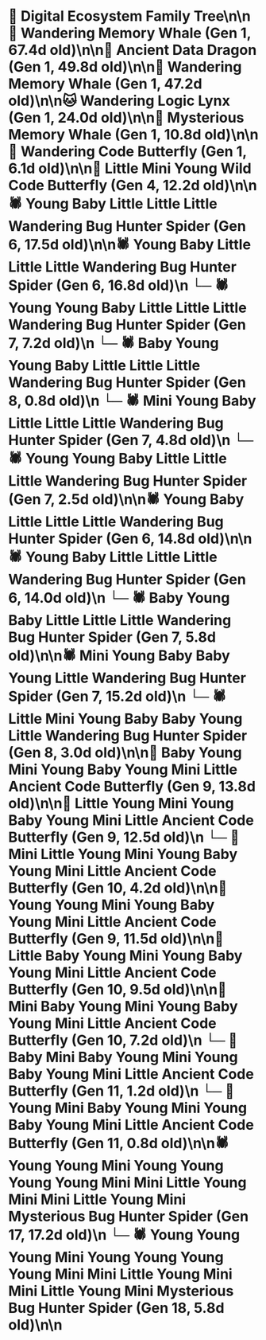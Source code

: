 # 🌳 Digital Ecosystem Family Tree\n\n🐋 Wandering Memory Whale (Gen 1, 67.4d old)\n\n🐉 Ancient Data Dragon (Gen 1, 49.8d old)\n\n🐋 Wandering Memory Whale (Gen 1, 47.2d old)\n\n🐱 Wandering Logic Lynx (Gen 1, 24.0d old)\n\n🐋 Mysterious Memory Whale (Gen 1, 10.8d old)\n\n🦋 Wandering Code Butterfly (Gen 1, 6.1d old)\n\n🦋 Little Mini Young Wild Code Butterfly (Gen 4, 12.2d old)\n\n🕷️ Young Baby Little Little Little Wandering Bug Hunter Spider (Gen 6, 17.5d old)\n\n🕷️ Young Baby Little Little Little Wandering Bug Hunter Spider (Gen 6, 16.8d old)\n  └─ 🕷️ Young Young Baby Little Little Little Wandering Bug Hunter Spider (Gen 7, 7.2d old)\n    └─ 🕷️ Baby Young Young Baby Little Little Little Wandering Bug Hunter Spider (Gen 8, 0.8d old)\n  └─ 🕷️ Mini Young Baby Little Little Little Wandering Bug Hunter Spider (Gen 7, 4.8d old)\n  └─ 🕷️ Young Young Baby Little Little Little Wandering Bug Hunter Spider (Gen 7, 2.5d old)\n\n🕷️ Young Baby Little Little Little Wandering Bug Hunter Spider (Gen 6, 14.8d old)\n\n🕷️ Young Baby Little Little Little Wandering Bug Hunter Spider (Gen 6, 14.0d old)\n  └─ 🕷️ Baby Young Baby Little Little Little Wandering Bug Hunter Spider (Gen 7, 5.8d old)\n\n🕷️ Mini Young Baby Baby Young Little Wandering Bug Hunter Spider (Gen 7, 15.2d old)\n  └─ 🕷️ Little Mini Young Baby Baby Young Little Wandering Bug Hunter Spider (Gen 8, 3.0d old)\n\n🦋 Baby Young Mini Young Baby Young Mini Little Ancient Code Butterfly (Gen 9, 13.8d old)\n\n🦋 Little Young Mini Young Baby Young Mini Little Ancient Code Butterfly (Gen 9, 12.5d old)\n  └─ 🦋 Mini Little Young Mini Young Baby Young Mini Little Ancient Code Butterfly (Gen 10, 4.2d old)\n\n🦋 Young Young Mini Young Baby Young Mini Little Ancient Code Butterfly (Gen 9, 11.5d old)\n\n🦋 Little Baby Young Mini Young Baby Young Mini Little Ancient Code Butterfly (Gen 10, 9.5d old)\n\n🦋 Mini Baby Young Mini Young Baby Young Mini Little Ancient Code Butterfly (Gen 10, 7.2d old)\n  └─ 🦋 Baby Mini Baby Young Mini Young Baby Young Mini Little Ancient Code Butterfly (Gen 11, 1.2d old)\n  └─ 🦋 Young Mini Baby Young Mini Young Baby Young Mini Little Ancient Code Butterfly (Gen 11, 0.8d old)\n\n🕷️ Young Young Mini Young Young Young Young Mini Mini Little Young Mini Mini Little Young Mini Mysterious Bug Hunter Spider (Gen 17, 17.2d old)\n  └─ 🕷️ Young Young Young Mini Young Young Young Young Mini Mini Little Young Mini Mini Little Young Mini Mysterious Bug Hunter Spider (Gen 18, 5.8d old)\n\n